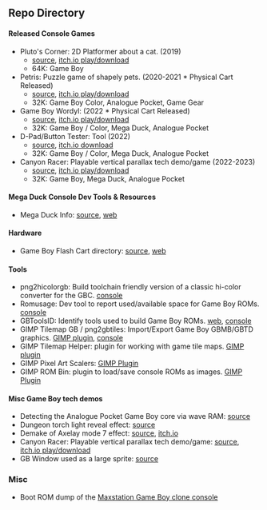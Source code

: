 ## Repo Directory 

#### Released Console Games
- Pluto's Corner: 2D Platformer about a cat. (2019)   
  * [source](https://github.com/bbbbbr/plutoscorner), [itch.io play/download](https://bbbbbr.itch.io/plutos-corner)
  * 64K: Game Boy
- Petris: Puzzle game of shapely pets. (2020-2021 * Physical Cart Released)
  * [source](https://github.com/bbbbbr/Petris), [itch.io play/download](https://bbbbbr.itch.io/petris)
  * 32K: Game Boy Color, Analogue Pocket, Game Gear
- Game Boy Wordyl: (2022 * Physical Cart Released)
  * [source](https://github.com/bbbbbr/gb-wordle), [itch.io play/download](https://bbbbbr.itch.io/gb-wordyl)
  * 32K: Game Boy / Color, Mega Duck, Analogue Pocket
- D-Pad/Button Tester: Tool (2022)
  * [source](https://github.com/bbbbbr/gameboy_button_test), [itch.io download](https://bbbbbr.itch.io/game-boy-button-test)
   * 32K: Game Boy / Color, Mega Duck, Analogue Pocket
- Canyon Racer: Playable vertical parallax tech demo/game (2022-2023)
  * [source](https://github.com/bbbbbr/canyon-racer), [itch.io play/download](https://bbbbbr.itch.io/canyon-racer)
  * 32K: Game Boy, Mega Duck, Analogue Pocket

#### Mega Duck Console Dev Tools & Resources
- Mega Duck Info: [source](https://github.com/bbbbbr/megaduck-info), [web](https://bbbbbr.github.io/megaduck-info/)

#### Hardware
- Game Boy Flash Cart directory: [source](https://github.com/bbbbbr/GameBoy-Flash-Carts), [web](https://bbbbbr.github.io/GameBoy-Flash-Carts/)

#### Tools
- png2hicolorgb: Build toolchain friendly version of a classic hi-color converter for the GBC. [console](https://github.com/bbbbbr/png2hicolorgb)
- Romusage: Dev tool to report used/available space for Game Boy ROMs. [console](https://github.com/bbbbbr/romusage)
- GBToolsID: Identify tools used to build Game Boy ROMs. [web](https://bbbbbr.github.io/gbtoolsid_web/), [console](https://github.com/bbbbbr/gbtoolsid)
- GIMP Tilemap GB / png2gbtiles: Import/Export Game Boy GBMB/GBTD graphics. [GIMP plugin](https://github.com/bbbbbr/gimp-tilemap-gb), [console](https://github.com/bbbbbr/gimp-tilemap-gb/tree/master/console)
- GIMP Tilemap Helper: plugin for working with game tile maps. [GIMP plugin](https://github.com/bbbbbr/gimp-tilemap-helper)
- GIMP Pixel Art Scalers: [GIMP Plugin](https://github.com/bbbbbr/gimp-plugin-pixel-art-scalers)
- GIMP ROM Bin: plugin to load/save console ROMs as images. [GIMP Plugin](https://github.com/bbbbbr/gimp-rom-bin)

#### Misc Game Boy tech demos
- Detecting the Analogue Pocket Game Boy core via wave RAM: [source](https://github.com/bbbbbr/is_it_analoguepocket)
- Dungeon torch light reveal effect: [source](https://github.com/bbbbbr/gb-torch-effect)
- Demake of Axelay mode 7 effect: [source](https://github.com/bbbbbr/gb-axelay-demo), [itch.io](https://bbbbbr.itch.io/gameboy-axelay)
- Canyon Racer: Playable vertical parallax tech demo/game: [source](https://github.com/bbbbbr/canyon-racer), [itch.io play/download](https://bbbbbr.itch.io/canyon-racer)
- GB Window used as a large sprite: [source](https://github.com/bbbbbr/gb-window-as-sprite)
 
 ### Misc
 - Boot ROM dump of the [Maxstation Game Boy clone console](https://github.com/bbbbbr/gameboy_clone_maxstation)

